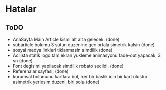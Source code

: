 # Hatalar

## ToDO

* AnaSayfa Main Article kismi alt alta gelecek. (done)
* subarticle bolumu 3 sutun duzenine gec ortala simetrik kalsin (done)
* sosyal medya linkleri tiklanmasin simdilik (done)
* Acilista statik logo tam ekran yukleme animasyonu fade-out yapacak, 3 sn (done)
* Font degisimi yapilacak simdilik robato secildi. (done)
* Referenalar sayfasi; (done)
* kurumsal bolumunu kartlara bol, her bir baslik icin bir kart olustur asimetrik yerlesim duzeni, biri sola (done)
